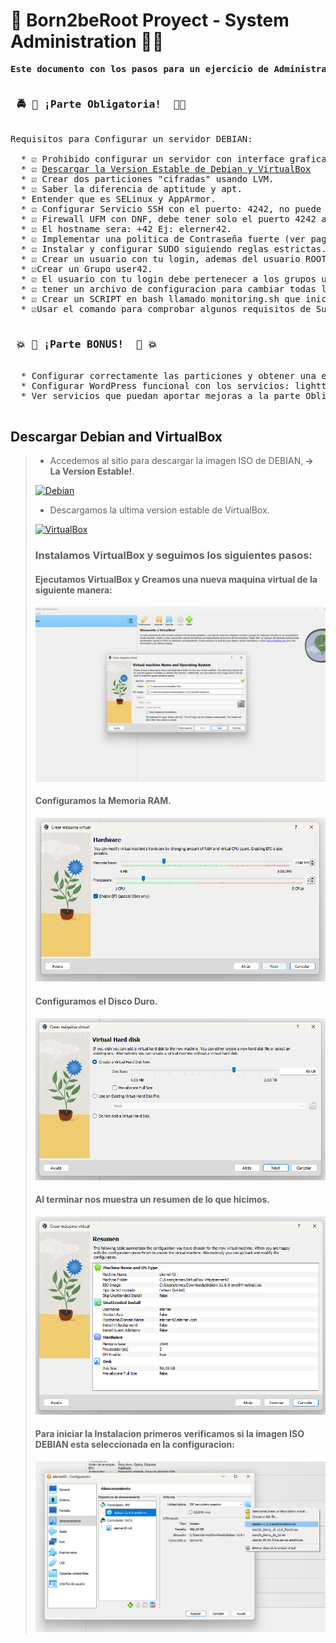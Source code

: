 # 🚀 Born2beRoot Proyect - System Administration 👨‍💻
<pre>
<strong>Este documento con los pasos para un ejercicio de Administracion de Sistemas</strong>
</pre>
<pre>
<strong><h3> 🚔 🚨 ¡Parte Obligatoria!  🚨🚓</h3></strong>
Requisitos para Configurar un servidor DEBIAN:

  * ☑️ Prohibido configurar un servidor con interface grafica.
  * ☑️ <a href="#debian">Descargar la Version Estable de Debian y VirtualBox</a>
  * ☑️ Crear dos particiones "cifradas" usando LVM.
  * ☑️ Saber la diferencia de aptitude y apt.
  * Entender que es SELinux y AppArmor.
  * ☑️ Configurar Servicio SSH con el puerto: 4242, no puede conectarse como ROOT.
  * ☑️ Firewall UFM con DNF, debe tener solo el puerto 4242 abierto, inicio automático al iniciar el server.
  * ☑️ El hostname sera: <login42>+42 Ej: elerner42.
  * ☑️ Implementar una politica de Contraseña fuerte (ver pagina 6, al final para las politicas de contraseña de los grupos).
  * ☑️ Instalar y configurar SUDO siguiendo reglas estrictas.
  * ☑️ Crear un usuario con tu login, ademas del usuario ROOT.
  * ☑️Crear un Grupo user42.
  * ☑️ El usuario con tu login debe pertenecer a los grupos user42 y sudo.
  * ☑️ tener un archivo de configuracion para cambiar todas las contraseñas con las politicas dadas.
  * ☑️ Crear un SCRIPT en bash llamado monitoring.sh que iniciara al iniciar el servidor (ver pagina 8).
  * ☑️Usar el comando para comprobar algunos requisitos de Subject: ej: "root@wil:~# head -n 2 /etc/os-release".
  
<strong><h3> 💥 🍔 ¡Parte BONUS!  🍔 💥 </h3></strong>
  * Configurar correctamente las particiones y obtener una estructura como en la pagina 10.
  * Configurar WordPress funcional con los servicios: lighttpd, MariaDB, y PHP.
  * Ver servicios que puedan aportar mejoras a la parte Obligatoria. Ej: DNS, Sesiones de Usuarios,...etc.
  
</pre>
<a name="debian"></a>
## Descargar Debian and VirtualBox

>* Accedemos al sitio para descargar la imagen ISO de DEBIAN,<strong> -> La Version Estable!</strong>.</br>
>
>[![Debian](https://img.shields.io/badge/Descargar+-yellow?style=for-the-badge&logo=debian&logoColor=white&labelColor=101010)](https://www.debian.org/download)</br>
>
>* Descargamos la ultima version estable de VirtualBox.</br>
>
>[![VirtualBox](https://img.shields.io/badge/Descargar+-blue?style=for-the-badge&logo=virtualbox&logoColor=white&labelColor=101010)](https://www.virtualbox.org/wiki/Downloads)</br>
>
>### Instalamos VirtualBox y seguimos los siguientes pasos:
> #### Ejecutamos VirtualBox y Creamos una nueva maquina virtual de la siguiente manera:
> ![](./Images/MVnueva.png) 
>       
> #### Configuramos la Memoria RAM.
> ![](./Images/SetMemory.png)
> 
> #### Configuramos el Disco Duro.
> ![](./Images/sizeHDD.png)
> 
> #### Al terminar nos muestra un resumen de lo que hicimos.
> ![](./Images/ResumenConfig.png)
> 
> #### Para iniciar la Instalacion primeros verificamos si la imagen ISO DEBIAN esta seleccionada en la configuracion:
> ![](./Images/confBootOS.png)


